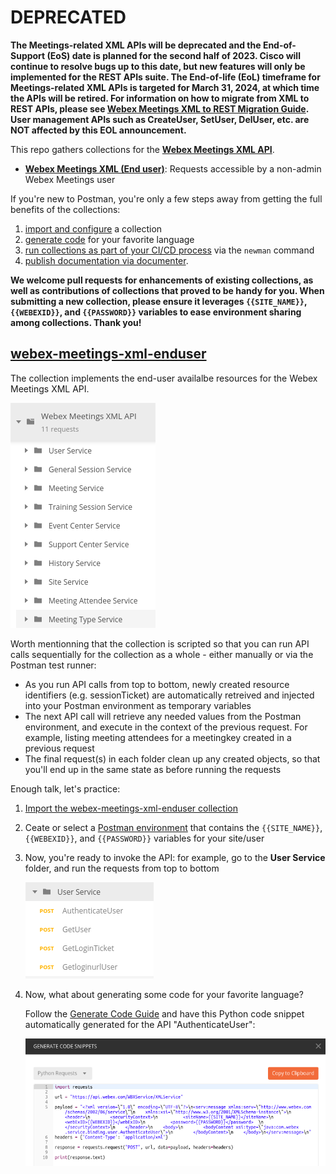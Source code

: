 # DEPRECATED
 **The Meetings-related XML APIs will be deprecated and the End-of-Support (EoS) date is planned for the second half of 2023. Cisco will continue to resolve bugs up to this date, but new features will only be implemented for the REST APIs suite. The End-of-life (EoL) timeframe for Meetings-related XML APIs is targeted for March 31, 2024, at which time the APIs will be retired. For information on how to migrate from XML to REST APIs, please see [Webex Meetings XML to REST Migration Guide](https://developer.cisco.com/docs/webex-meetings/#xml-to-rest-migration-guide). User management APIs such as CreateUser, SetUser, DelUser, etc. are NOT affected by this EOL announcement.**

This repo gathers collections for the **[Webex Meetings XML API](https://developer.cisco.com/docs/webex-meetings/#!xml-api)**.

- **[Webex Meetings XML (End user)](#webex-meetings-xml-enduser)**: Requests accessible by a non-admin Webex Meetings user
<!-- - **[Webex Meetings XML (Admin)](#webex-meetings-xml-admin)**: Requests requring admin privileges -->

If you're new to Postman, you're only a few steps away from getting the full benefits of the collections:

1. [import and configure](docs/ImportAndConfigure.md) a collection 
2. [generate code](docs/GenerateCode.md) for your favorite language
3. [run collections as part of your CI/CD process](https://www.getpostman.com/docs/newman_intro) via the `newman` command
4. [publish documentation via documenter](https://www.getpostman.com/docs/creating_documentation).

**We welcome pull requests for enhancements of existing collections, as well as contributions of collections that proved to be handy for you. 
When submitting a new collection, please ensure it leverages `{{SITE_NAME}}`, `{{WEBEXID}}`, and `{{PASSWORD}}` variables to ease environment sharing among collections. Thank you!** 


## [webex-meetings-xml-enduser](https://raw.githubusercontent.com/CiscoDevNet/postman-webex-meetings-xml/master/webex-meetings-xml-enduser.json)

<!-- [![Run in Postman](https://run.pstmn.io/button.svg)](https://app.getpostman.com/run-collection/1f5e101d8290a5303c90) -->

The collection implements the end-user availalbe resources for the Webex Meetings XML API.

![public resources](docs/img/webex-meetings-xml-enduser.png)

Worth mentionning that the collection is scripted so that you can run API calls sequentially for the collection as a whole - either manually or via the Postman test runner:

- As you run API calls from top to bottom, newly created resource identifiers (e.g. sessionTicket) are automatically retreived and injected into your Postman environment as temporary variables
- The next API call will retrieve any needed values from the Postman environment, and execute in the context of the previous request. For example, listing meeting attendees for a meetingkey created in a previous request 
- The final request(s) in each folder clean up any created objects, so that you'll end up in the same state as before running the requests

Enough talk, let's practice:

1. [Import the webex-meetings-xml-enduser collection](docs/ImportAndConfigure.md)
1. Ceate or select a [Postman environment](https://learning.getpostman.com/docs/postman/environments_and_globals/manage_environments/) that contains the `{{SITE_NAME}}`, `{{WEBEXID}}`, and `{{PASSWORD}}` variables for your site/user

1. Now, you're ready to invoke the API: for example, go to the **User Service** folder, and run the requests from top to bottom

    ![messages](docs/img/user-service.png)

4. Now, what about generating some code for your favorite language?

    Follow the [Generate Code Guide](docs/GenerateCode.md) and have this Python code snippet automatically generated for the API "AuthenticateUser":

    ![generate code](docs/img/generate-python-request.png)

<!-- Note that the collection is also rendered in HTML for [quick browsing via Postman Documenter](https://documenter.getpostman.com/view/30210/71CYsEp). -->

<!-- 

## [webex-meetings-xml-admin](https://raw.githubusercontent.com/CiscoDevNet/postman-webex-meetings-xml/master/webex-meetings-xml-admin.json)

[![Run in Postman](https://run.pstmn.io/button.svg)](https://app.getpostman.com/run-collection/0aa22af74405f82086d4)

This collection illustrates the XML API admin requests.

Note that the collection is also rendered in HTML for [quick browsing via Postman Documenter](https://documenter.getpostman.com/view/30210/2PMC7h).

![admin-api](docs/img/admin-scripted-collection.png)

-->


